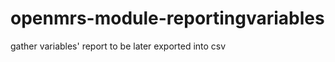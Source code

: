 openmrs-module-reportingvariables
=================================

gather variables' report to be later exported into csv
